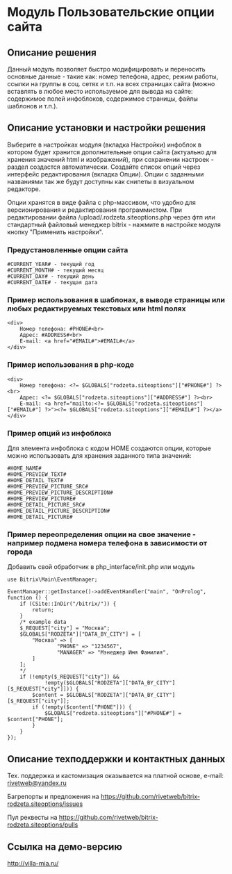 ﻿
# Модуль Пользовательские опции сайта

## Описание решения

Данный модуль позволяет быстро модифицировать и переносить основные данные - такие как: номер телефона, адрес, режим работы, ссылки на группы в соц. сетях и т.п. на всех страницах сайта (можно вставлять в любое место используемое для вывода на сайте: содержимое полей инфоблоков, содержимое страницы, файлы шаблонов и т.п.).

## Описание установки и настройки решения

Выберите в настройках модуля (вкладка Настройки) инфоблок в котором будет хранится дополнительные опции сайта (актуально для хранения значений html и изображений), при сохранении настроек - раздел создастся автоматически. Создайте список опций через интерфейс редактирования (вкладка Опции). Опции c заданными названиями так же будут доступны как снипеты в визуальном редакторе.

Опции хранятся в виде файла с php-массивом, что удобно для версионирования и редактирования программистом. При редактировании файла /upload/.rodzeta.siteoptions.php через фтп или стандартный файловый менеджер bitrix - нажмите в настройке модуля кнопку "Применить настройки".

### Предустановленные опции сайта

    #CURRENT_YEAR# - текущий год 
    #CURRENT_MONTH# - текущий месяц 
    #CURRENT_DAY# - текущий день 
    #CURRENT_DATE# - текущая дата
    
### Пример использования в шаблонах, в выводе страницы или любых редактируемых текстовых или html полях 

    <div>
        Номер телефона: #PHONE#<br>
        Адрес: #ADDRESS#<br>
        E-mail: <a href="#EMAIL#">#EMAIL#</a>
    </div>

### Пример использования в php-коде
    
    <div>
        Номер телефона: <?= $GLOBALS["rodzeta.siteoptions"]["#PHONE#"] ?><br>
        Адрес: <?= $GLOBALS["rodzeta.siteoptions"]["#ADDRESS#"] ?><br>
        E-mail: <a href="mailto:<?= $GLOBALS["rodzeta.siteoptions"]["#EMAIL#"] ?>"><?= $GLOBALS["rodzeta.siteoptions"]["#EMAIL#"] ?></a>
    </div>

### Пример опций из инфоблока

Для элемента инфоблока с кодом HOME создаются опции, которые можно использовать для хранения заданного типа значений:

    #HOME_NAME#
    #HOME_PREVIEW_TEXT#
    #HOME_DETAIL_TEXT#
    #HOME_PREVIEW_PICTURE_SRC#
    #HOME_PREVIEW_PICTURE_DESCRIPTION#
    #HOME_PREVIEW_PICTURE#
    #HOME_DETAIL_PICTURE_SRC#
    #HOME_DETAIL_PICTURE_DESCRIPTION#
    #HOME_DETAIL_PICTURE#

### Пример переопределения опции на свое значение - например подмена номера телефона в зависимости от города

Добавить свой обработчик в php_interface/init.php или модуль
   
    use Bitrix\Main\EventManager;
    
    EventManager::getInstance()->addEventHandler("main", "OnProlog", function () {
        if (CSite::InDir("/bitrix/")) {
            return;
        }
        /* example data
        $_REQUEST["city"] = "Москва";
        $GLOBALS["RODZETA"]["DATA_BY_CITY"] = [
            "Москва" => [
                    "PHONE" => "1234567",
                    "MANAGER" => "Мэнеджер Имя Фамилия",
            ]
        ];
        */
        if (!empty($_REQUEST["city"]) &&
                !empty($GLOBALS["RODZETA"]["DATA_BY_CITY"][$_REQUEST["city"]])) {
            $content = $GLOBALS["RODZETA"]["DATA_BY_CITY"][$_REQUEST["city"]];
            if (!empty($content["PHONE"])) {
                $GLOBALS["rodzeta.siteoptions"]["#PHONE#"] = $content["PHONE"];
            }
        }
    });

## Описание техподдержки и контактных данных

Тех. поддержка и кастомизация оказывается на платной основе, e-mail: rivetweb@yandex.ru

Багрепорты и предложения на https://github.com/rivetweb/bitrix-rodzeta.siteoptions/issues

Пул реквесты на https://github.com/rivetweb/bitrix-rodzeta.siteoptions/pulls

## Ссылка на демо-версию

http://villa-mia.ru/
